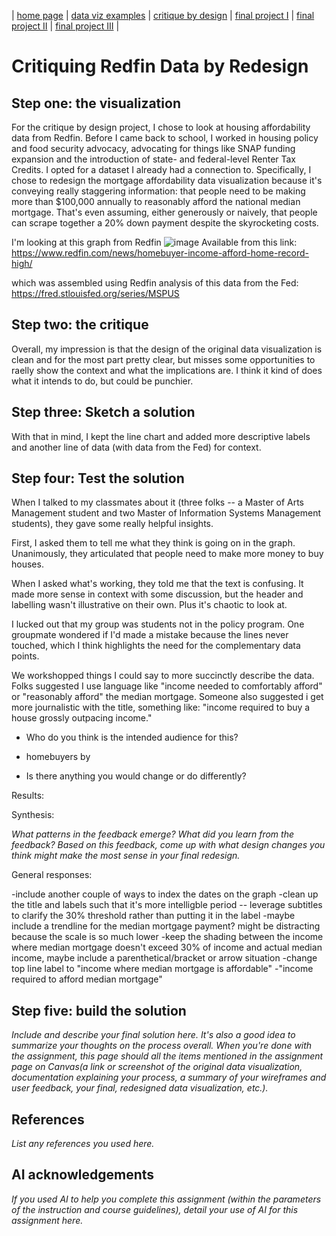 | [home page](https://cmustudent.github.io/tswd-portfolio-templates/) | [data viz examples](dataviz-examples) | [critique by design](critique-by-design) | [final project I](final-project-part-one) | [final project II](final-project-part-two) | [final project III](final-project-part-three) |

# Critiquing Redfin Data by Redesign


## Step one: the visualization

For the critique by design project, I chose to look at housing affordability data from Redfin. Before I came back to school, I worked in housing policy and food security advocacy, advocating for things like SNAP funding expansion and the introduction of state- and federal-level Renter Tax Credits. I opted for a dataset I already had a connection to. Specifically, I chose to redesign the mortgage affordability data visualization because it's conveying really staggering information: that people need to be making more than $100,000 annually to reasonably afford the national median mortgage. That's even assuming, either generously or naively, that people can scrape together a 20% down payment despite the skyrocketing costs.

I'm looking at this graph from Redfin 
![image](https://github.com/user-attachments/assets/df81f53b-168e-4839-ae86-15dee1557eec)
Available from this link: https://www.redfin.com/news/homebuyer-income-afford-home-record-high/


which was assembled using Redfin analysis of this data from the Fed: https://fred.stlouisfed.org/series/MSPUS


## Step two: the critique

Overall, my impression is that the design of the original data visualization is clean and for the most part pretty clear, but misses some opportunities to raelly show the context and what the implications are. I think it kind of does what it intends to do, but could be punchier. 


## Step three: Sketch a solution

With that in mind, I kept the line chart and added more descriptive labels and another line of data (with data from the Fed) for context.



## Step four: Test the solution

When I talked to my classmates about it (three folks -- a Master of Arts Management student and two Master of Information Systems Management students), they gave some really helpful insights.

First, I asked them to tell me what they think is going on in the graph. Unanimously, they articulated that people need to make more money to buy houses.

When I asked what's working, they told me that the text is confusing. It made more sense in context with some discussion, but the header and labelling wasn't illustrative on their own. Plus it's chaotic to look at.

I lucked out that my group was students not in the policy program. One groupmate wondered if I'd made a mistake because the lines never touched, which I think highlights the need for the complementary data points.

We workshopped things I could say to more succinctly describe the data. Folks suggested I use language like "income needed to comfortably afford" or "reasonably afford" the median mortgage. Someone also suggested i get more journalistic with the title, something like: "income required to buy a house grossly outpacing income."


- Who do you think is the intended audience for this?
- homebuyers by 


- Is there anything you would change or do differently?

Results: 

Synthesis: 

_What patterns in the feedback emerge?  What did you learn from the feedback?  Based on this feedback, come up with what design changes you think might make the most sense in your final redesign._

General responses:

-include another couple of ways to index the dates on the graph
-clean up the title and labels such that it's more intelligble period -- leverage subtitles to clarify the 30% threshold rather than putting it in the label
-maybe include a trendline for the median mortgage payment? might be distracting because the scale is so much lower
-keep the shading between the income where median mortgage doesn't exceed 30% of income and actual median income, maybe include a parenthetical/bracket or arrow situation
-change top line label to "income where median mortgage is affordable"
-"income required to afford median mortgage"


## Step five: build the solution

_Include and describe your final solution here. It's also a good idea to summarize your thoughts on the process overall. When you're done with the assignment, this page should all the items mentioned in the assignment page on Canvas(a link or screenshot of the original data visualization, documentation explaining your process, a summary of your wireframes and user feedback, your final, redesigned data visualization, etc.)._

## References
_List any references you used here._

## AI acknowledgements
_If you used AI to help you complete this assignment (within the parameters of the instruction and course guidelines), detail your use of AI for this assignment here._

